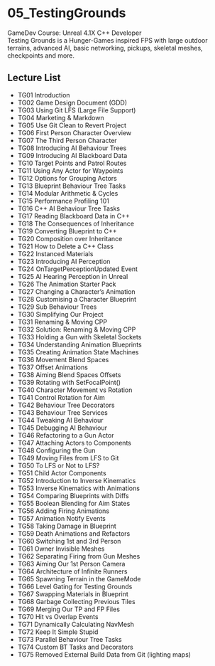 # 05_TestingGrounds
GameDev Course: Unreal 4.1X C++ Developer\
Testing Grounds is a Hunger-Games inspired FPS with large outdoor terrains, advanced AI, basic networking, pickups, skeletal meshes, checkpoints and more.

## Lecture List
* TG01 Introduction
* TG02 Game Design Document (GDD)
* TG03 Using Git LFS (Large File Support)
* TG04 Marketing & Markdown
* TG05 Use Git Clean to Revert Project
* TG06 First Person Character Overview
* TG07 The Third Person Character
* TG08 Introducing AI Behaviour Trees
* TG09 Introducing AI Blackboard Data
* TG10 Target Points and Patrol Routes
* TG11 Using Any Actor for Waypoints
* TG12 Options for Grouping Actors
* TG13 Blueprint Behaviour Tree Tasks
* TG14 Modular Arithmetic & Cycles
* TG15 Performance Profiling 101
* TG16 C++ AI Behaviour Tree Tasks
* TG17 Reading Blackboard Data in C++
* TG18 The Consequences of Inheritance
* TG19 Converting Blueprint to C++
* TG20 Composition over Inheritance
* TG21 How to Delete a C++ Class
* TG22 Instanced Materials
* TG23 Introducing AI Perception
* TG24 OnTargetPerceptionUpdated Event
* TG25 AI Hearing Perception in Unreal
* TG26 The Animation Starter Pack
* TG27 Changing a Character’s Animation
* TG28 Customising a Character Blueprint
* TG29 Sub Behaviour Trees
* TG30 Simplifying Our Project
* TG31 Renaming & Moving CPP
* TG32 Solution: Renaming & Moving CPP
* TG33 Holding a Gun with Skeletal Sockets
* TG34 Understanding Animation Blueprints
* TG35 Creating Animation State Machines
* TG36 Movement Blend Spaces
* TG37 Offset Animations
* TG38 Aiming Blend Spaces Offsets
* TG39 Rotating with SetFocalPoint()
* TG40 Character Movement vs Rotation
* TG41 Control Rotation for Aim
* TG42 Behaviour Tree Decorators
* TG43 Behaviour Tree Services
* TG44 Tweaking AI Behaviour
* TG45 Debugging AI Behaviour
* TG46 Refactoring to a Gun Actor
* TG47 Attaching Actors to Components
* TG48 Configuring the Gun
* TG49 Moving Files from LFS to Git
* TG50 To LFS or Not to LFS?
* TG51 Child Actor Components
* TG52 Introduction to Inverse Kinematics
* TG53 Inverse Kinematics with Animations
* TG54 Comparing Blueprints with Diffs
* TG55 Boolean Blending for Aim States
* TG56 Adding Firing Animations
* TG57 Animation Notify Events
* TG58 Taking Damage in Blueprint
* TG59 Death Animations and Refactors
* TG60 Switching 1st and 3rd Person
* TG61 Owner Invisible Meshes
* TG62 Separating Firing from Gun Meshes
* TG63 Aiming Our 1st Person Camera
* TG64 Architecture of Infinite Runners
* TG65 Spawning Terrain in the GameMode
* TG66 Level Gating for Testing Grounds
* TG67 Swapping Materials in Blueprint
* TG68 Garbage Collecting Previous Tiles
* TG69 Merging Our TP and FP Files
* TG70 Hit vs Overlap Events
* TG71 Dynamically Calculating NavMesh
* TG72 Keep It Simple Stupid
* TG73 Parallel Behaviour Tree Tasks
* TG74 Custom BT Tasks and Decorators
* TG75 Removed External Build Data from Git (lighting maps)
